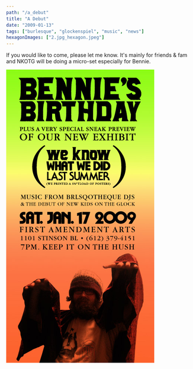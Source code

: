```yaml
---
path: "/a_debut"
title: "A Debut"
date: "2009-01-13"
tags: ["burlesque", "glockenspiel", "music", "news"]
hexagonImages: ["2.jpg_hexagon.jpeg"]
---
```


If you would like to come, please let me know. It's mainly for friends & fam and NKOTG will be doing a micro-set especially for Bennie.

![2.jpg](2.jpg)

  <!---
  <div class="field field-type-filefield field-field-images" xmlns="http://www.w3.org/1999/xhtml">

    <div class="field-items">
            <div class="field-item odd">
                    <a href="http://www.beigerecords.com/joe-old/sites/default/files/2.jpeg" class="imagecache imagecache-square_thumbnail imagecache-imagelink imagecache-square_thumbnail_imagelink"><img src="http://www.beigerecords.com/joe-old/sites/default/files/imagecache/square_thumbnail/2.jpeg" alt="" title="" width="300" height="300" class="imagecache imagecache-square_thumbnail"/></a>        </div>
        </div>
</div>
 <a href="http://www.beigerecords.com/joe/wp-content/uploads/2009/01/2.jpg" xmlns="http://www.w3.org/1999/xhtml"><img src="http://www.beigerecords.com/joe/wp-content/uploads/2009/01/2.jpg" alt="" title="2" width="400" height="792" class="alignnone size-full wp-image-269"/></a> <br xmlns="http://www.w3.org/1999/xhtml"/>

If you would like to come, please let me know.  It's mainly for friends &amp; fam and NKOTG will be doing a micro-set especially for Bennie. <a href="/joe/newdrupal/sites/default/files/images/2.jpg" xmlns="http://www.w3.org/1999/xhtml"><img src="/joe/newdrupal/sites/default/files/images/2.jpg" alt="" title="2" width="400" height="792" class="alignnone size-full wp-image-269"/></a> <br xmlns="http://www.w3.org/1999/xhtml"/>

If you would like to come, please let me know.  It's mainly for friends &amp; fam and NKOTG will be doing a micro-set especially for Bennie. 8
  --->

